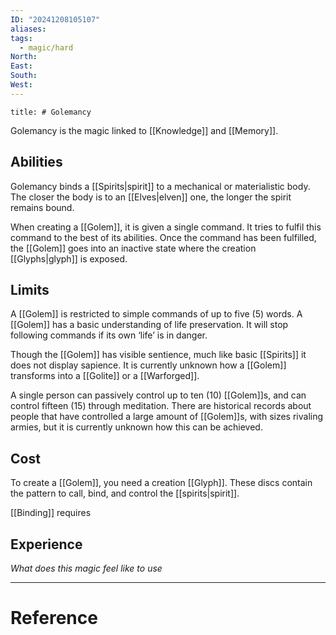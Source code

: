 ```yaml
---
ID: "20241208105107"
aliases: 
tags:
  - magic/hard
North: 
East: 
South: 
West:
---
```

```toc
title: # Golemancy
```

Golemancy is the magic linked to [[Knowledge]] and [[Memory]].

## Abilities

Golemancy binds a [[Spirits|spirit]] to a mechanical or materialistic body. The closer the body is to an [[Elves|elven]] one, the longer the spirit remains bound.

When creating a [[Golem]], it is given a single command. It tries to fulfil this command to the best of its abilities. Once the command has been fulfilled, the [[Golem]] goes into an inactive state where the creation [[Glyphs|glyph]] is exposed.

## Limits

A [[Golem]] is restricted to simple commands of up to five ($5$) words. A [[Golem]] has a basic understanding of life preservation. It will stop following commands if its own ‘life’ is in danger.

Though the [[Golem]] has visible sentience, much like basic [[Spirits]] it does not display sapience. It is currently unknown how a [[Golem]] transforms into a [[Golite]] or a [[Warforged]].

A single person can passively control up to ten ($10$) [[Golem]]s, and can control fifteen ($15$) through meditation. There are historical records about people that have controlled a large amount of [[Golem]]s, with sizes rivaling armies, but it is currently unknown how this can be achieved.

## Cost

To create a [[Golem]],  you need a creation [[Glyph]]. These discs contain the pattern to call, bind, and control the [[spirits|spirit]].

[[Binding]] requires 

## Experience

*What does this magic feel like to use*

---

# Reference